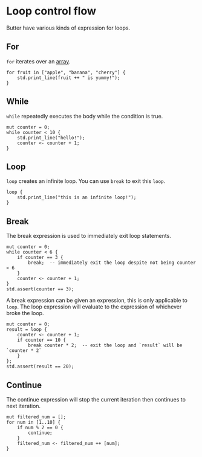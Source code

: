 # Loop control flow

Butter have various kinds of expression for loops.

## For

`for` iterates over an [array].

[array]: ./array.md

```butter
for fruit in ["apple", "banana", "cherry"] {
    std.print_line(fruit ++ " is yummy!");
}
```

## While

`while` repeatedly executes the body while the condition is true.

```butter
mut counter = 0;
while counter < 10 {
    std.print_line("hello!");
    counter <- counter + 1;
}
```

## Loop

`loop` creates an infinite loop. You can use `break` to exit this `loop`.

```butter
loop {
    std.print_line("this is an infinite loop!");
}
```

## Break

The break expression is used to immediately exit loop statements.

```butter
mut counter = 0;
while counter < 6 {
    if counter == 3 {
        break;  -- immediately exit the loop despite not being counter < 6
    }
    counter <- counter + 1;
}
std.assert(counter == 3);
```

A break expression can be given an expression, this is only applicable to `loop`. The loop expression will evaluate to the expression of whichever broke the loop.

```butter
mut counter = 0;
result = loop {
    counter <- counter + 1;
    if counter == 10 {
        break counter * 2;  -- exit the loop and `result` will be `counter * 2`
    }
};
std.assert(result == 20);
```

## Continue

The continue expression will stop the current iteration then continues to next iteration.

```butter
mut filtered_num = [];
for num in [1..10] {
    if num % 2 == 0 {
        continue;
    }
    filtered_num <- filtered_num ++ [num];
}
```
